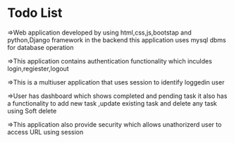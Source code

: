 <h1>Todo List</h1>

=>Web application developed by using html,css,js,bootstap and python,Django framework in the backend this application uses mysql dbms for database operation


<p>=>This application contains authentication functionality which inculdes login,regiester,logout<p>
<p>=>This is a multiuser application that uses session to identify loggedin user<p>
<p>=>User has dashboard which shows completed and pending task it also has a functionality to add new task ,update existing task and delete any task using Soft delete<p>
<p>=>This application also provide security which allows unathorizerd user to access URL using session<p>

